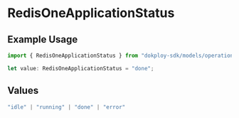# RedisOneApplicationStatus

## Example Usage

```typescript
import { RedisOneApplicationStatus } from "dokploy-sdk/models/operations";

let value: RedisOneApplicationStatus = "done";
```

## Values

```typescript
"idle" | "running" | "done" | "error"
```